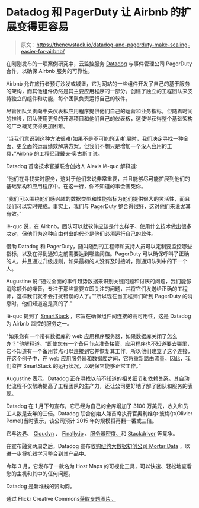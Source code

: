 # Datadog 和 PagerDuty 让 Airbnb 的扩展变得更容易

> 原文：<https://thenewstack.io/datadog-and-pagerduty-make-scaling-easier-for-airbnb/>

在刚刚发布的一项案例研究中，云监控服务 [Datadog](https://www.datadoghq.com/) 与事件管理公司 PagerDuty 合作，以确保 Airbnb 服务的可靠性。

Airbnb 允许旅行者预订沙发或城堡，它为网站的一些组件开发了自己的基于服务的架构，而其他组件仍然是其主要应用程序的一部分。创建了独立的工程团队来支持独立的组件和功能，每个团队负责运行自己的软件。

尽管团队负责向中央仪表板应用程序提供他们自己的运营和业务指标，但随着时间的推移，团队使用更多的开源项目和他们自己的仪表板，这使得获得整个基础架构的广泛概览变得更加困难。

“当我们意识到这种方法很难(如果不是不可能的话)扩展时，我们决定寻找一种全面、更全面的运营绩效解决方案。但我们不想只是增加一个没人会用的工具，”Airbnb 的工程经理戴夫·奥古斯丁说。

Datadog 首席技术官兼联合创始人 Alexis lê-quc 解释道:

“他们在寻找实时服务，这对于他们来说非常重要，并且能够尽可能扩展到他们的基础架构和应用程序中。在这一行，你不知道的事会害死你。

“我们可以围绕他们感兴趣的数据类型和性能指标为他们提供很大的灵活性，而且我们可以实时完成。事实上，我们与 PagerDuty 整合得很好，这对他们来说尤其有效。”

lê-quc 说，在 Airbnb，团队可以就软件应该是什么样子、使用什么技术做出很多决定，但他们为这种自由付出的代价是他们必须运行自己的软件。

借助 Datadog 和 PagerDuty，随叫随到的工程师和支持人员可以定制要监控哪些指标，以及在得到通知之前需要达到哪些阈值。PagerDuty 可以确保呼叫了正确的人，并且通过升级规则，如果最初的人没有及时接听，则通知队列中的下一个人。

Augustine 说:“通过全面的事件趋势数据来识别关键问题和讨厌的问题，我们能够消除额外的噪音，专注于那些需要立即关注的问题，并将它们发送给正确的工程师，这样我们就不会打扰错误的人了。”"所以现在当工程师们听到 PagerDuty 的消息时，他们知道这是真的了."

lê-quc 提到了 [SmartStack](https://nerds.airbnb.com/smartstack-service-discovery-cloud/) ，它旨在确保组件间连接的高可用性，这是 Datadog 为 Airbnb 监控的服务之一。

"如果您有一个带有数据库的 web 应用程序服务器，如果数据库关闭了怎么办？"他解释道。“即使您有一个备用节点准备接管，应用程序也不知道要去哪里，它不知道有一个备用节点可以连接到它并恢复其工作。所以他们建立了这个连接，在这个例子中，在 web 应用服务器和数据库之间，它将重新路由流量。因此，我们监控 SmartStack 的运行状况，以确保它能够正常工作。”

Augustine 表示，Datadog 正在寻找以前不知道的相关细节和依赖关系。其自动化流程不仅帮助提高了工程团队的生产力，还让公司更好地了解了团队和服务的表现。

Datadog 在 1 月下旬宣布，它已经为自己的金库增加了 3100 万美元，收入和员工人数是去年的三倍。Datadog 联合创始人兼首席执行官奥利维尔·波梅尔(Olivier Pomel)当时表示，该公司预计 2015 年的规模将再翻一番或三倍。

它与[边界](https://gigaom.com/2011/11/15/boundary-launches-with-a-new-network-monitoring-angle/)、 [Cloudyn](https://gigaom.com/2014/01/28/which-is-cheaper-for-your-work-amazon-or-google-cloud-ask-cloudyn/) 、 [Finally.io](https://gigaom.com/2013/07/15/finally-io-does-a-cannonball-into-the-cloud-server-monitoring-pool/) 、[服务器密度、](https://gigaom.com/2014/01/27/server-density-adds-multi-cloud-dashboard-to-its-monitoring-mix/)和 [Stackdriver](https://gigaom.com/2014/01/30/stackdriver-names-cisco-vet-to-board-amazon-alum-as-advisor/) 等竞争。

在宣布融资两周之后，Datadog 宣布[收购纽约大数据初创公司 Mortar Data](https://thenewstack.io/datadog-adds-big-data-analytics-mortar-data-buyout/) ，以进一步将机器学习整合到其产品中。

今年 3 月，它发布了一款名为 Host Maps 的可视化工具，可以快速、轻松地查看您的主机和其中的任何问题。

Datadog 是新堆栈的赞助商。

通过 Flickr Creative Commons[获取专题图片。](https://www.flickr.com/photos/pujan/3709449469/in/photolist-cWPguY-5WDAmR-r6RDtW-pYLhhu-6VGHJe-aW1Cok-2KGbN-6P7imh-ofuEeL-72b66a-6DMU6k-fw8wRV-Fyw4-o9tzp8-bvoxeM-f9FZGu-6Pn7Z3-eRsapX-abepdU-6KxTtV-e4NMds-c128kq-6osH5m-565NAy-eBdXQu-dqoLKi-4ZnGyt-dmpMXS-3Szag-cxGuGC-5xE1yy-9jpe7Q-d6Yeo9-ckemTq-4gB2Hi-e6oHv2-o1mb8X-h4ipuw-nYaFX8-29QjpQ-dSRBAn-7s9Vsh-dtp6J6-7TLHaP-4b382z-eqXL2-9xE1Ne-c33Pf-9y7FAL-8LZFYW)

<svg xmlns:xlink="http://www.w3.org/1999/xlink" viewBox="0 0 68 31" version="1.1"><title>Group</title> <desc>Created with Sketch.</desc></svg>